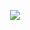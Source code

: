 <p align="center">
  <img src="https://user-images.githubusercontent.com/38252227/206831176-24e6519a-8144-4b53-bdba-15e5113732a2.png">
</p>